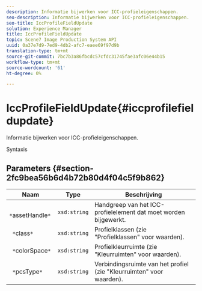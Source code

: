 ```yaml
---
description: Informatie bijwerken voor ICC-profieleigenschappen.
seo-description: Informatie bijwerken voor ICC-profieleigenschappen.
seo-title: IccProfileFieldUpdate
solution: Experience Manager
title: IccProfileFieldUpdate
topic: Scene7 Image Production System API
uuid: 0a37e7d9-7ed9-4db2-afc7-eaee69f97d9b
translation-type: tm+mt
source-git-commit: 7bc7b3a86fbcdc57cfdc31745fae3afc06e44b15
workflow-type: tm+mt
source-wordcount: '61'
ht-degree: 0%

---
```



# IccProfileFieldUpdate{#iccprofilefieldupdate}

Informatie bijwerken voor ICC-profieleigenschappen.

Syntaxis

## Parameters {#section-2fc9bea56b6d4b72b80d4f04c5f9b862}

| Naam | Type | Beschrijving |
|---|---|---|
| ` *`assetHandle`*` | `xsd:string` | Handgreep van het ICC-profielelement dat moet worden bijgewerkt. |
| ` *`class`*` | `xsd:string` | Profielklassen (zie &quot;Profielklassen&quot; voor waarden). |
| ` *`colorSpace`*` | `xsd:string` | Profielkleurruimte (zie &quot;Kleurruimten&quot; voor waarden). |
| ` *`pcsType`*` | `xsd:string` | Verbindingsruimte van het profiel (zie &quot;Kleurruimten&quot; voor waarden). |


